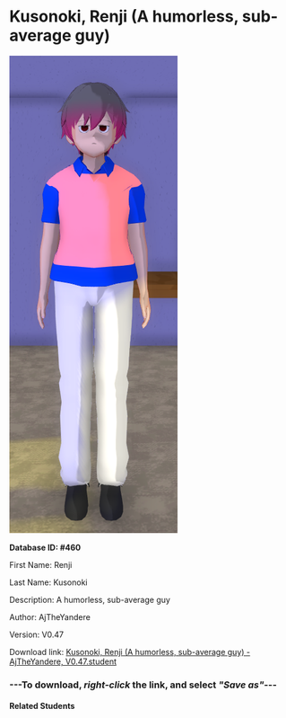 # Kusonoki, Renji (A humorless, sub-average guy)

<img src="Files/Kusonoki, Renji (A humorless, sub-average guy).png" title="Kusonoki, Renji (A humorless, sub-average guy) - AjTheYandere, V0.47">

**Database ID: #460**

First Name: Renji

Last Name: Kusonoki

Description: A humorless, sub-average guy

Author: AjTheYandere

Version: V0.47

Download link: <a href="https://raw.githubusercontent.com/Arbiter1223/Daigaku-Gurashi-Custom-Students/master/Students/Files/Kusonoki%2C%20Renji%20(A%20humorless%2C%20sub-average%20guy)%20-%20AjTheYandere%2C%20V0.47.student">Kusonoki, Renji (A humorless, sub-average guy) - AjTheYandere, V0.47.student</a>

### ---**To download, _right-click_ the link, and select _"Save as"_**---

#### Related Students

